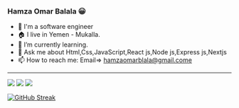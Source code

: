 ### Hamza Omar Balala 😀

- 👋 I'm a software engineer
- 🏠 I live in Yemen - Mukalla.
- 🌱 I’m currently learning.
- 💬 Ask me about Html,Css,JavaScript,React js,Node js,Express js,Nextjs
- 📫 How to reach me: Email=> hamzaomarblala@gmail.come

<hr/>
<img src="https://github-readme-stats.vercel.app/api?username=HamzaBlala49&count_private=true&show_icons=true&hide_title=true" />
<img src="https://github-profile-trophy.vercel.app/?username=HamzaBlala49&theme=flat&no-frame=true&margin-w=30" />
<img src="https://github-readme-stats.vercel.app/api/top-langs/?username=HamzaBlala49&hide_title=true&layout=compact" />

[![GitHub Streak](https://github-readme-streak-stats.herokuapp.com?user=HamzaBlala49&theme=gruvbox_duo&hide_border=true)](https://github.com/HamzaBlala49)
